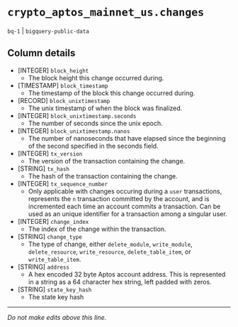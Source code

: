 # `crypto_aptos_mainnet_us.changes`
`bq-1` | `bigquery-public-data`

## Column details
* [INTEGER]   `block_height`
  - The block height this change occurred during.
* [TIMESTAMP] `block_timestamp`
  - The timestamp of the block this change occurred during.
* [RECORD]    `block_unixtimestamp`
  - The unix timestamp of when the block was finalized.
* [INTEGER]   `block_unixtimestamp.seconds`
  - The number of seconds since the unix epoch.
* [INTEGER]   `block_unixtimestamp.nanos`
  - The number of nanoseconds that have elapsed since the beginning of the second specified in the seconds field.
* [INTEGER]   `tx_version`
  - The version of the transaction containing the change.
* [STRING]    `tx_hash`
  - The hash of the transaction containing the change.
* [INTEGER]   `tx_sequence_number`
  - Only applicable with changes occuring during a `user` transactions, represents the `n` transaction committed by the account, and is incremented each time an account commits a transaction.  Can be used as an unique identifier for a transaction among a singular user.
* [INTEGER]   `change_index`
  - The index of the change within the transaction.
* [STRING]    `change_type`
  - The type of change, either `delete_module`, `write_module`, `delete_resource`, `write_resource`, `delete_table_item`, or `write_table_item`.
* [STRING]    `address`
  - A hex encoded 32 byte Aptos account address.  This is represented in a string as a 64 character hex string, left padded with zeros.
* [STRING]    `state_key_hash`
  - The state key hash

-------------------------------------------------------------------------------
*Do not make edits above this line.*
